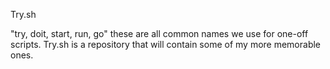 Try.sh

"try, doit, start, run, go" these are all common names we use for
one-off scripts. Try.sh is a repository that will contain some of
my more memorable ones.
